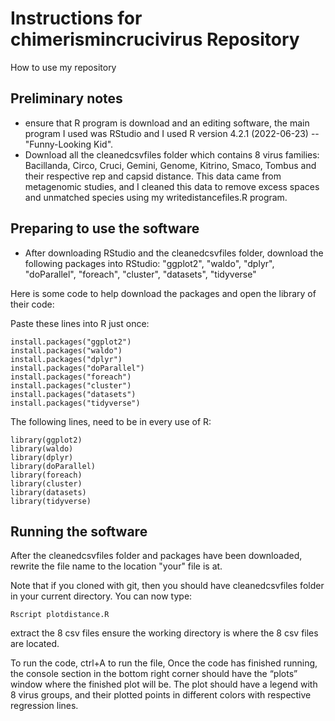# Instructions for chimerismincrucivirus Repository
How to use my repository

## Preliminary notes
* ensure that R program is download and an editing software, the main program I used was RStudio and I used R version 4.2.1 (2022-06-23) -- "Funny-Looking Kid". 
* Download all the cleanedcsvfiles folder which contains 8 virus families: Bacillanda, Circo, Cruci, Gemini, Genome, Kitrino, Smaco, Tombus and their respective rep and capsid distance. This data came from metagenomic studies, and I cleaned this data to remove excess spaces and unmatched species using my writedistancefiles.R program. 

## Preparing to use the software
* After downloading RStudio and the cleanedcsvfiles folder, download the following packages into RStudio: "ggplot2", "waldo", "dplyr", "doParallel", "foreach", "cluster", "datasets", "tidyverse"

Here is some code to help download the packages and open the library of their code:

Paste these lines into R just once:

```
install.packages("ggplot2")
install.packages("waldo")
install.packages("dplyr")
install.packages("doParallel")
install.packages("foreach")
install.packages("cluster")
install.packages("datasets")
install.packages("tidyverse")
```

The following lines, need to be in every use of R:
```
library(ggplot2)
library(waldo)
library(dplyr)
library(doParallel)
library(foreach)
library(cluster)
library(datasets)
library(tidyverse)
```

## Running the software
After the cleanedcsvfiles folder and packages have been downloaded, rewrite the file name to the location "your" file is at. 

Note that if you cloned with git, then you should have cleanedcsvfiles folder in your current directory. You can now type: 

```
Rscript plotdistance.R
```

extract the 8 csv files
ensure the working directory is where the 8 csv files are located. 

To run the code, ctrl+A to run the file, Once the code has finished running, the console section in the bottom right corner should have the “plots” window where the finished plot will be. The plot should have a legend with 8 virus groups, and their plotted points in different colors with respective regression lines. 

